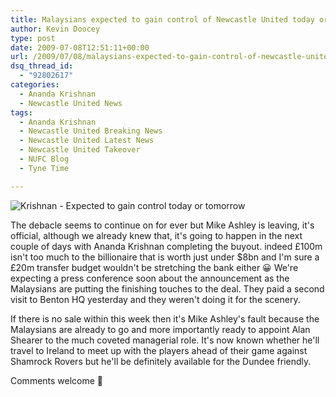```yaml
---
title: Malaysians expected to gain control of Newcastle United today or tomorrow
author: Kevin Doocey
type: post
date: 2009-07-08T12:51:11+00:00
url: /2009/07/08/malaysians-expected-to-gain-control-of-newcastle-united-today-or-tomorrow/
dsq_thread_id:
  - "92802617"
categories:
  - Ananda Krishnan
  - Newcastle United News
tags:
  - Ananda Krishnan
  - Newcastle United Breaking News
  - Newcastle United Latest News
  - Newcastle United Takeover
  - NUFC Blog
  - Tyne Time

---
```

![Krishnan - Expected to gain control today or tomorrow](https://images.forbes.com/media/lists/84/2007/YK1N.jpg)

The debacle seems to continue  on for ever but Mike Ashley is leaving, it's official, although we already knew that, it's going to happen in the next couple of days with Ananda Krishnan completing the buyout. indeed £100m isn't too much to the billionaire that is worth just under $8bn and I'm sure a £20m transfer budget wouldn't be stretching the bank either 😀 We're expecting a press conference soon about the announcement as the Malaysians are putting the finishing touches to the deal. They paid a second visit to Benton HQ yesterday and they weren't doing it for the scenery.

If there is no sale within this week then it's Mike Ashley's fault because the Malaysians are already to go and more importantly ready to appoint Alan Shearer to the much coveted managerial role. It's now known whether he'll travel to Ireland to meet up with the players ahead of their game against Shamrock Rovers but he'll be definitely available for the Dundee friendly.

Comments welcome 🙂
